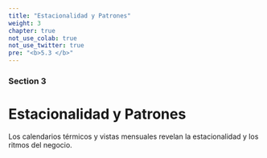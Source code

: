 ```yaml
---
title: "Estacionalidad y Patrones"
weight: 3
chapter: true
not_use_colab: true
not_use_twitter: true
pre: "<b>5.3 </b>"
---
```


### Section 3
# Estacionalidad y Patrones

Los calendarios térmicos y vistas mensuales revelan la estacionalidad y los ritmos del negocio.
